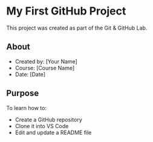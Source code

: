 # My First GitHub Project
This project was created as part of the Git & GitHub Lab.

## About
- Created by: [Your Name]
- Course: [Course Name]
- Date: [Date]

## Purpose
To learn how to:
- Create a GitHub repository
- Clone it into VS Code
- Edit and update a README file
